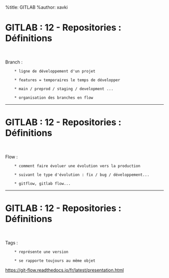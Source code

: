 %title: GITLAB
%author: xavki


# GITLAB : 12 - Repositories : Définitions 


<br>

Branch :

		* ligne de développement d'un projet

		* features = temporaires le temps de développer

		* main / preprod / staging / development ...

		* organisation des branches en flow

-------------------------------------------------------------------------------------------

# GITLAB : 12 - Repositories : Définitions 

<br>

Flow : 

		* comment faire évoluer une évolution vers la production

		* suivant le type d'évolution : fix / bug / développement...

		* gitflow, gitlab flow...

-------------------------------------------------------------------------------------------

# GITLAB : 12 - Repositories : Définitions 

<br>

Tags :

		* représente une version 

		* se rapporte toujours au même objet

https://git-flow.readthedocs.io/fr/latest/presentation.html
